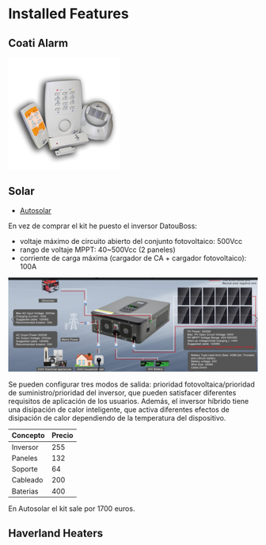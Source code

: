 # Installed Features

## Coati Alarm
![alarm](COATI_12524.jpg)

## Solar

- [Autosolar](https://autosolar.es/kit-solar-aislada/kit-solar-casa-campo-3000w-24v-6400whdia)

En vez de comprar el kit he puesto el inversor DatouBoss:

- voltaje máximo de circuito abierto del conjunto fotovoltaico: 500Vcc
- rango de voltaje MPPT: 40~500Vcc (2 paneles)
- corriente de carga máxima (cargador de CA + cargador fotovoltaico): 100A

![solar](DATOUBOSS.png)

Se pueden configurar tres modos de salida: prioridad fotovoltaica/prioridad de suministro/prioridad del inversor, que pueden satisfacer diferentes requisitos de aplicación de los usuarios. Además, el inversor híbrido tiene una disipación de calor inteligente, que activa diferentes efectos de disipación de calor dependiendo de la temperatura del dispositivo. 

| Concepto | Precio |
| -------- | ------ |
| Inversor | 255
| Paneles | 132
| Soporte | 64
| Cableado | 200 
| Baterias | 400

En Autosolar el kit sale por 1700 euros.

## Haverland Heaters